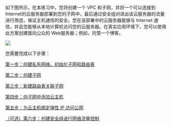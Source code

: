 ﻿如下图所示，在本练习中，您将创建一个 VPC 和子网，并将一个可以连接到Internet的云服务器部署到您的子网中，最后通过安全组对进出该云服务器的流量进行筛选，保证主机通信的安全。您在该部署中的云服务器能够与 Internet 通信，并且您能够从本地计算机访问您的云服务器。在真实应用环境下，您可以使用此方案创建面向公众的 Web服务器；例如，托管一个博客。
 

![](http://imgcache.tce.fsphere.cn/image/mccdn.qcloud.com/static/img/7a428200fc9782b02d05d220ae6328bb/image.png)

您需要完成以下步骤：

[第一步：创建私有网络、初始化子网和路由表](http://tce.fsphere.cn/document/product/215/8113)

[第二步：创建子网](http://tce.fsphere.cn/document/product/215/8114)

[第三步：新建路由表关联子网](http://tce.fsphere.cn/document/product/215/8115)

[第四步：向子网中添加云主机](http://tce.fsphere.cn/document/product/215/8116)

[第五步：为云主机绑定弹性 IP 访问公网](http://tce.fsphere.cn/document/product/215/8118)

[（可选）第六步：创建安全组进行网络流量控制](http://tce.fsphere.cn/document/product/215/8117)
